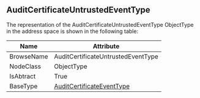 <!-- objecttype -->
## AuditCertificateUntrustedEventType
  
The representation of the AuditCertificateUntrustedEventType ObjectType in the address space is shown in the following table:  

|Name|Attribute|
|---|---|
|BrowseName|AuditCertificateUntrustedEventType|
|NodeClass|ObjectType|
|IsAbtract|True|
|BaseType|[AuditCertificateEventType](../../../Part5/ObjectTypes/AuditCertificateEventType/readme.md)|


